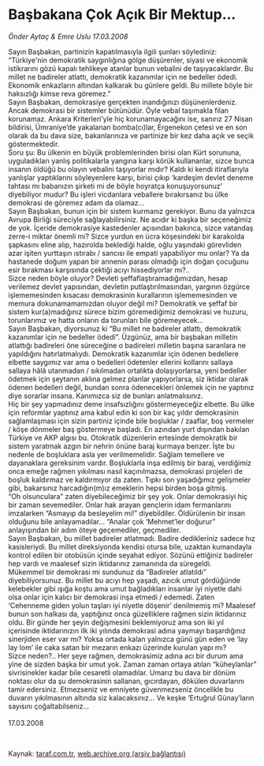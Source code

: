 # Başbakana Çok Açık Bir Mektup...

*Önder Aytaç & Emre Uslu 17.03.2008*

<div class="taraf_structure_2col_1zq">
<div class="margen_n">



 <p>Sayın Başbakan, partinizin kapatılmasıyla ilgili şunları söylediniz: “Türkiye'nin demokratik saygınlığına gölge düşürenler, siyasi ve ekonomik istikrarını gözü kapalı tehlikeye atanlar bunun vebalini de taşıyacaklardır. Bu millet ne badireler atlattı, demokratik kazanımlar için ne bedeller ödedi. Ekonomik enkazların altından kalkarak bu günlere geldi. Bu millete böyle bir haksızlığı kimse reva göremez.”<br/>
Sayın Başbakan, demokrasiye gerçekten inandığınızı düşünenlerdeniz. Ancak demokrasi bir sistemler bütünüdür. Öyle vebal taşımakla filan korunamaz. Ankara Kriterleri’yle hiç korunamayacağını ise, sanırız 27 Nisan bildirisi, Ümraniye’de yakalanan bomba(cı)lar, Ergenekon çetesi ve en son olarak da bu dava size, bakanlarınıza ve partinize bir kez daha açık ve seçik göstermektedir. <br/>
Soru şu: Bu ülkenin en büyük problemlerinden birisi olan Kürt sorununa, uyguladıkları yanlış politikalarla yangına karşı körük kullananlar, sizce bunca insanın öldüğü bu olayın vebalini taşıyorlar mıdır? Kaldı ki kendi itiraflarıyla yanlışlar yaptıklarını söyleyenlere karşı, birisi çıkıp ‘kardeşim devlet deneme tahtası mı babanızın şirketi mi de böyle hoyratça konuşuyorsunuz’ diyebiliyor mudur? Bu işleri vicdanlara veballere bırakırsanız bu ülke demokrasi de göremez adam da olamaz... <br/>
Sayın Başbakan, bunun için bir sistem kurmanız gerekiyor. Bunu da yalnızca Avrupa Birliği süreciyle sağlayabilirsiniz. Ne acıdır ki başka bir seçeneğimiz de yok. İçeride demokrasiye kastedenler açısından bakınca, sizce vatandaş zerre-i miktar önemli mi? Sizce yurdun en ücra köşesindeki bir karakolda şapkasını eline alıp, hazırolda beklediği halde, oğlu yaşındaki görevliden azar işiten yurttaşın ıstırabı / sancısı ile empati yapabiliyor mu onlar? Ya da hastanede doğum yapan bir annenin parası olmadığı için doğan çocuğunu esir bırakması karşısında çektiği acıyı hissediyorlar mı?.. <br/>
Sizce neden böyle oluyor? Devleti şeffaflaştıramadığımızdan, hesap verilemez devlet yapısından, devletin putlaştırılmasından, yargının özgürce işlememesinden kısacası demokrasinin kurallarının işlememesinden ve memura dokunamamamızdan oluyor değil mi? Demokratik ve şeffaf bir sistem kur(a)madığınız sürece bizim göremediğimiz demokrasi ve huzuru, torunlarımız ve hatta onların da torunları bile göremeyecek...<br/>
Sayın Başbakan, diyorsunuz ki “Bu millet ne badireler atlattı, demokratik kazanımlar için ne bedeller ödedi”. Üzgünüz, ama bir başbakan milletin atlattığı badireleri öne süreceğine o badireleri milletin başına saranlara ne yapıldığını hatırlatmalıydı. Demokratik kazanımlar için ödenen bedellere elbette saygımız var ama o bedelleri ödetenler ellerini kollarını sallaya sallaya hâlâ utanmadan / sıkılmadan ortalıkta dolaşıyorlarsa, yeni bedeller ödetmek için şeytanın aklına gelmez planlar yapıyorlarsa, siz iktidar olarak ödenen bedelleri değil, bundan sonra ödenecekleri önlemek için ne yaptınız diye sorarlar insana. Kanımızca siz de bunları anlatmalısınız. <br/>
Hiç bir şey yapmadınız deme insafsızlığını göstermeyeceğiz elbette. Bu ülke için reformlar yaptınız ama kabul edin ki son bir kaç yıldır demokrasinin sağlamlaşması için sizin partiniz içinde bile boşluklar / zaaflar, boş vermeler / köşe dönmeler baş göstermeye başladı. En azından yurt dışından bakılan Türkiye ve AKP algısı bu. Otokratik düzenlerin ertesinde demokratik bir sistem yaratmak azgın bir nehrin önüne baraj kurmaya benzer. İşte bu nedenle de boşluklara asla yer verilmemelidir. Sağlam temellere ve dayanaklara gereksinim vardır. Boşluklarla inşa edilmiş bir baraj, verdiğimiz onca emeğe rağmen yıkılması nasıl kaçınılmazsa, demokrasi projeleri de boşluk kaldırmaz ve kaldırmıyor da zaten. Tıpkı son yaşadığımız gelişmeler gibi, bakarsınız harcadığın(m)ız emeklerin hepsi birden boşa gitmiş.<br/>
“Oh olsunculara” zaten diyebileceğimiz bir şey yok. Onlar demokrasiyi hiç bir zaman sevemediler. Onlar hak arayan gençlerin idam fermanlarını imzalarken “Asmayıp da besleyelim mi!” diyebildiler. Öldürülenin bir insan olduğunu bile anlayamadılar... “Analar çok ‘Mehmet’ler doğurur” anlayışından bir adım öteye geçemediler, geçmediler. <br/>
Sayın Başbakan, bu millet badireler atlatmadı. Badire dedikleriniz sadece hız kasisleriydi. Bu millet direksiyonda kendisi otursa bile, uzaktan kumandayla kontrol edilen bir otobüsün içinde seyahat ediyor. Sözünü ettiğiniz badireler hep vardı ve maalesef sizin iktidarınız zamanında da süregeldi. <br/>
Mükemmel bir demokrasi mi sundunuz da “Badireler atlatıldı” diyebiliyorsunuz. Bu millet bu acıyı hep yaşadı, azıcık umut gördüğünde kelebekler gibi ışığa koştu ama umut bağladıkları insanlar iyi niyetle dahi olsa onlar için kalıcı bir demokrasi inşa etmedi / edemedi. Zaten ‘Cehenneme giden yolun taşları iyi niyetle döşenir’ denilmemiş mi? Maalesef bunun son halkası da, yaptığınız onca güzelliklere rağmen sizin iktidarınız oldu. Bir günde her şeyin değişmesini beklemiyoruz ama son iki yıl içerisinde iktidarınızın ilk iki yılında demokrasi adına yaymayı başardığınız sinerjiden eser var mı? Yoksa ortada kalan yalnızca günü gün eden ve ‘lay lay lom’ ile caka satan bir mezarın enkazı üzerinde kurulan yapı mı? <br/>
Sizce neden?.. Her şeye rağmen, demokrasimiz adına acı bir durum ama yine de sizden başka bir umut yok. Zaman zaman ortaya atılan “küheylanlar” sivrisinekler kadar bile cesaretli olamadılar. Umarız bu dava bir dönüm noktası olur da şu demokrasinin sallanan, gıcırdayan, dökülen duvarlarını tamir edersiniz. Etmezseniz ve emniyete güvenmezseniz öncelikle bu duvarın yıkılmasının altında siz kalacaksınız... Ve keşke ‘Ertuğrul Günay’ların sayısını çoğaltabilseniz...<br/>
<br/>
17.03.2008</p>

<br/>


<div id="taraf_not">
</div>

</div>


</div>

Kaynak: [taraf.com.tr](http://www.taraf.com.tr:80/makale/145.htm), [web.archive.org (arşiv bağlantısı)](http://web.archive.org/web/20090422063649/http://www.taraf.com.tr:80/makale/145.htm)

